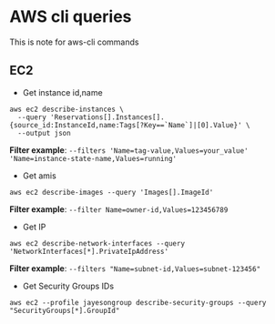 # AWS cli queries
This is note for aws-cli commands 

## EC2

* Get instance id,name
```
aws ec2 describe-instances \
  --query 'Reservations[].Instances[].{source_id:InstanceId,name:Tags[?Key==`Name`]|[0].Value}' \
  --output json
```
**Filter example**: `--filters 'Name=tag-value,Values=your_value' 'Name=instance-state-name,Values=running'`

* Get amis
```
aws ec2 describe-images --query 'Images[].ImageId'
```
**Filter example**: `--filter Name=owner-id,Values=123456789`

* Get IP
```
aws ec2 describe-network-interfaces --query 'NetworkInterfaces[*].PrivateIpAddress'
```
**Filter example**: `--filters "Name=subnet-id,Values=subnet-123456"`

* Get Security Groups IDs
```
aws ec2 --profile jayesongroup describe-security-groups --query "SecurityGroups[*].GroupId" 
```
